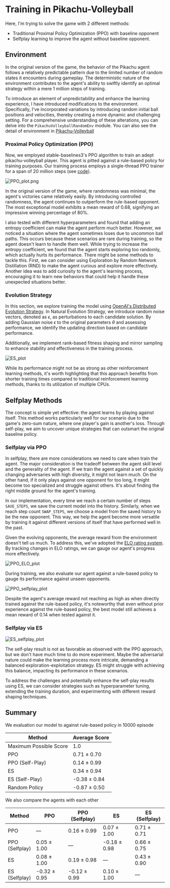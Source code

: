 # Training in Pikachu-Volleyball

Here, I'm trying to solve the game with 2 different methods: 
* Traditional Proximal Policy Optimization (PPO) with baseline opponent
* Selfplay learning to improve the agent without baseline opponent.

## Environment

In the original version of the game, the behavior of the Pikachu agent follows a relatively predictable pattern due to the limited number of random states it encounters during gameplay. The deterministic nature of the environment contributes to the agent's ability to swiftly identify an optimal strategy within a mere 1 million steps of training.

To introduce an element of unpredictability and enhance the learning experience, I have introduced modifications to the environment. Specifically, I've incorporated variations by introducing random initial ball positions and velocities, thereby creating a more dynamic and challenging setting. For a comprehensive understanding of these alterations, you can delve into the `PikachuVolleyballRandomEnv` module. You can also see the detail of environment in [Pikachu-Volleyball](https://github.com/hankluo6/gym-pikachu-volleyball/tree/main)

### Proximal Policy Optimization (PPO)

Now, we employed stable-baselines3's PPO algorithm to train an adept pikachu-volleyball player. This agent is pitted against a rule-based policy for training purposes.  Our training process employs a single-thread PPO trainer for a span of 20 million steps (see [code]()).

![PPO_plot.png](resources/PPO_plot.png)

In the original version of the game, where randomness was minimal, the agent's victories came relatively easily. By introducing controlled randomness, the agent continues to outperform the rule-based opponent. The most exceptional model exhibits a mean reward of 0.68, signifying an impressive winning percentage of 80%.

I also tested with different hyperparameters and found that adding an entropy coefficient can make the agent perform much better. However, we noticed a situation where the agent sometimes loses due to uncommon ball paths.  This occurs because these scenarios are rare during training, so the agent doesn't learn to handle them well. While trying to increase the entropy coefficient, we found that the agent starts exploring too randomly, which actually hurts its performance. There might be some methods to tackle this. First, we can consider using Exploration by Random Network Distillation (RND) to make the agent curious and explore more effectively. Another idea was to add curiosity to the agent's learning process, encouraging it to learn new behaviors that could help it handle these unexpected situations better.

### Evolution Strategy

In this section, we explore training the model using [OpenAI's Distributed Evolution Strategy](https://openai.com/research/evolution-strategies). In Natural Evolution Strategy, we introduce random noise vectors, denoted as $\epsilon$, as perturbations to each candidate solution. By adding Gaussian noise $\epsilon$ to the original parameters $\theta$ and assessing performance, we identify the updating direction based on candidate performance. 

Additionally, we implement rank-based fitness shaping and mirror sampling to enhance stability and effectiveness in the training process.

![ES_plot](resources/ES_plot.png)

While its performance might not be as strong as other reinforcement learning methods, it's worth highlighting that this approach benefits from shorter training times compared to traditional reinforcement learning methods, thanks to its utilization of multiple CPUs.

## Selfplay Methods

The concept is simple yet effective: the agent learns by playing against itself. This method works particularly well for our scenario due to the game's zero-sum nature, where one player's gain is another's loss. Through self-play, we aim to uncover unique strategies that can outsmart the original baseline policy.

### Selfplay via PPO

In selfplay, there are more considerations we need to care when train the agent. The major consideration is the tradeoff between the agent skill level and the generality of the agent. If we train the agent against a set of quickly changing adversaries with high diversity, it might not learn much. On the other hand, if it only plays against one opponent for too long, it might become too specialized and struggle against others. It's about finding the right middle ground for the agent's training.

In our implementation, every time we reach a certain number of steps `SAVE_STEPS`, we save the current model into the history. Similarly, when we reach step count `SWAP_STEPS`, we choose a model from the saved history to be the new opponent. This way, we help the agent become more versatile by training it against different versions of itself that have performed well in the past.

Given the evolving opponents, the average reward from the environment doesn't tell us much. To address this, we've adopted the [ELO rating system](https://en.wikipedia.org/wiki/Elo_rating_system). By tracking changes in ELO ratings, we can gauge our agent's progress more effectively.

![PPO_ELO_plot](resources/PPO_ELO_plot.png)

During training, we also evaluate our agent against a rule-based policy to gauge its performance against unseen opponents.

![PPO_selfplay_plot](resources/PPO_selfplay_plot.png)

Despite the agent's average reward not reaching as high as when directly trained against the rule-based policy, it's noteworthy that even without prior experience against the rule-based policy, the best model still achieves a mean reward of 0.14 when tested against it.

### Selfplay via ES

![ES_selfplay_plot](resources/ES_selfplay_plot.png)

The self-play result is not as favorable as observed with the PPO approach, but we don't have much time to do more experiment. Maybe the adversarial nature could make the learning process more intricate, demanding a balanced exploration-exploitation strategy. ES might struggle with achieving this balance, impacting its performance in these scenarios.

To address the challenges and potentially enhance the self-play results using ES, we can consider strategies such as hyperparameter tuning, extending the training duration, and experimenting with different reward shaping techniques. 

## Summary

We evaluation our model to against rule-based policy in 10000 episode

|Method|Average Score
|---|---|
|Maximum Possible Score|1.0
|PPO | 0.71 ± 0.70
|PPO (Self-Play) | 0.14 ± 0.99
|ES | 0.34 ± 0.94
|ES (Self-Play) | -0.38 ± 0.84
|Random Policy | -0.87 ± 0.50

We also compare the agents with each other

|Method|PPO|PPO<br/>(Selfplay)|ES<br/>|ES<br/>(Selfplay)
|---|---|---|---|---
|PPO | — |  0.16 ± 0.99 | 0.07 ± 1.00 | 0.71 ± 0.71 | 
|PPO<br/>(Selfplay) | 0.05 ± 1.00 | — | -0.18 ± 0.98 | 0.66 ± 0.75 | 
|ES<br/> | 0.08 ± 1.00 | 0.19 ± 0.98 | — | 0.43 ± 0.90 |
|ES<br/>(Selfplay) | -0.32 ± 0.95 | -0.12 ± 0.99 | 0.10 ± 1.00 | — |